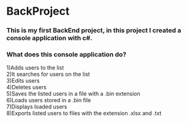 # BackProject
### This is my first BackEnd project, in this project I created a console application with c#.
### What does this console application do?

1)Adds users to the list <br>
2)It searches for users on the list <br>
3)Edits users <br>
4)Deletes users <br>
5)Saves the listed users in a file with a .bin extension <br>
6)Loads users stored in a .bin file <br>
7)Displays loaded users <br>
8)Exports listed users to files with the extension .xlsx and .txt
